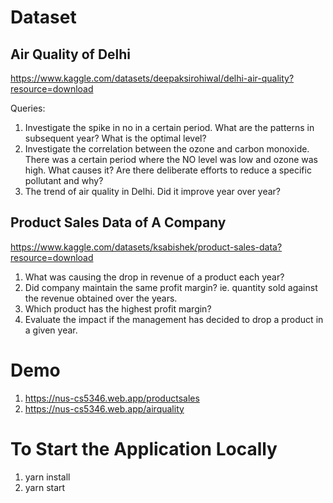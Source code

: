 # Dataset 

## Air Quality of Delhi 
https://www.kaggle.com/datasets/deepaksirohiwal/delhi-air-quality?resource=download

Queries: 
1.	Investigate the spike in no in a certain period. What are the patterns in subsequent year?  What is the optimal level? 
2.	Investigate the correlation between the ozone and carbon monoxide. There was a certain period where the NO level was low and ozone was high. What causes it? Are there deliberate efforts to reduce a specific pollutant and why?  
3.	The trend of air quality in Delhi. Did it improve year over year?


## Product Sales Data of A Company 
https://www.kaggle.com/datasets/ksabishek/product-sales-data?resource=download
1.	What was causing the drop in revenue of a product each year? 
2.	Did company maintain the same profit margin?  ie. quantity sold against the revenue obtained over the years.
3.	Which product has the highest profit margin?
4.	Evaluate the impact if the management has decided to drop a product in a given year.


# Demo
1. https://nus-cs5346.web.app/productsales
2. https://nus-cs5346.web.app/airquality


# To Start the Application Locally 
1. yarn install
2. yarn start 